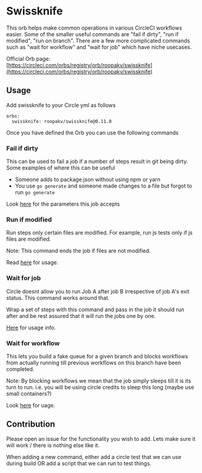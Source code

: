 # Swissknife

This orb helps make common operations in various CircleCI workflows easier. Some of the smaller
useful commands are "fail if dirty", "run if modified", "run on branch". There are a few more
complicated commands such as "wait for workflow" and "wait for job" which have niche usecases.

Official Orb page: [https://circleci.com/orbs/registry/orb/roopakv/swissknife](https://circleci.com/orbs/registry/orb/roopakv/swissknife)

## Usage

Add swissknife to your Circle yml as follows


```
orbs:
  swissknife: roopakv/swissknife@0.11.0
```

Once you have defined the Orb you can use the following commands

### Fail if dirty

This can be used to fail a job if a number of steps result in git being dirty. Some examples
of where this can be useful

- Someone adds to package.json without using npm or yarn
- You use `go generate` and someone made changes to a file but forgot to run `go generate`

Look [here](https://circleci.com/orbs/registry/orb/roopakv/swissknife#commands-fail_if_dirty) for the
parameters this job accepts

### Run if modified

Run steps only certain files are modified. For example, run js tests only if js files are modified.

Note: This command ends the job if files are not modified.

Read [here](https://circleci.com/orbs/registry/orb/roopakv/swissknife#commands-run_if_modified) for usage.

### Wait for job

Circle doesnt allow you to run Job A after job B irrespective of job A's exit status. This command works around that.

Wrap a set of steps with this command and pass in the job it should run after and be rest assured that it will run the
jobs one by one.

[Here](https://circleci.com/orbs/registry/orb/roopakv/swissknife#commands-wait_for_job) for usage info.

### Wait for workflow

This lets you build a fake queue for a given branch and blocks workflows from actually running till previous workflows on
this branch have been completed.

Note: By blocking workflows we mean that the job simply sleeps till it is its turn to run. i.e. you will be using circle credits
to sleep this long (maybe use small containers?)

Look [here](https://circleci.com/orbs/registry/orb/roopakv/swissknife#commands-wait_for_workflow) for uage.

## Contribution

Please open an issue for the functionality you wish to add. Lets make sure it will work / there is nothing else like it.

When adding a new command, either add a circle test that we can use during build OR add a script that we can run to test things.
